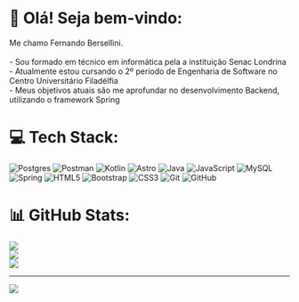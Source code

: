# 🤠 Olá! Seja bem-vindo:
Me chamo Fernando Bersellini.<br><br>- Sou formado em técnico em informática pela a instituição Senac Londrina<br>- Atualmente estou cursando o 2º período de Engenharia de Software no Centro Universitário Filadélfia<br>- Meus objetivos atuais são me aprofundar no desenvolvimento Backend, utilizando o framework Spring


# 💻 Tech Stack:
![Postgres](https://img.shields.io/badge/postgres-%23316192.svg?style=for-the-badge&logo=postgresql&logoColor=white) ![Postman](https://img.shields.io/badge/Postman-FF6C37?style=for-the-badge&logo=postman&logoColor=white) ![Kotlin](https://img.shields.io/badge/kotlin-%237F52FF.svg?style=for-the-badge&logo=kotlin&logoColor=white) ![Astro](https://img.shields.io/badge/astro-%232C2052.svg?style=for-the-badge&logo=astro&logoColor=white) ![Java](https://img.shields.io/badge/java-%23ED8B00.svg?style=for-the-badge&logo=openjdk&logoColor=white) ![JavaScript](https://img.shields.io/badge/javascript-%23323330.svg?style=for-the-badge&logo=javascript&logoColor=%23F7DF1E) ![MySQL](https://img.shields.io/badge/mysql-4479A1.svg?style=for-the-badge&logo=mysql&logoColor=white) ![Spring](https://img.shields.io/badge/spring-%236DB33F.svg?style=for-the-badge&logo=spring&logoColor=white) ![HTML5](https://img.shields.io/badge/html5-%23E34F26.svg?style=for-the-badge&logo=html5&logoColor=white) ![Bootstrap](https://img.shields.io/badge/bootstrap-%238511FA.svg?style=for-the-badge&logo=bootstrap&logoColor=white) ![CSS3](https://img.shields.io/badge/css3-%231572B6.svg?style=for-the-badge&logo=css3&logoColor=white) ![Git](https://img.shields.io/badge/git-%23F05033.svg?style=for-the-badge&logo=git&logoColor=white) ![GitHub](https://img.shields.io/badge/github-%23121011.svg?style=for-the-badge&logo=github&logoColor=white)
# 📊 GitHub Stats:
![](https://github-readme-stats.vercel.app/api?username=FernandoBersellini&theme=dark&hide_border=false&include_all_commits=false&count_private=false)<br/>
![](https://nirzak-streak-stats.vercel.app/?user=FernandoBersellini&theme=dark&hide_border=false)<br/>
![](https://github-readme-stats.vercel.app/api/top-langs/?username=FernandoBersellini&theme=dark&hide_border=false&include_all_commits=false&count_private=false&layout=compact)

---
[![](https://visitcount.itsvg.in/api?id=FernandoBersellini&icon=0&color=0)](https://visitcount.itsvg.in)

<!-- Proudly created with GPRM ( https://gprm.itsvg.in ) -->
